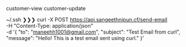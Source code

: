 
customer-view
customer-update






~/.ssh ❯❯❯ curl -X POST https://api.sangeethnipun.cf/send-email \
                 -H "Content-Type: application/json" \
                 -d '{
               "to": "maneehh1001@gmail.com",
               "subject": "Test Email from curl",
               "message": "Hello! This is a test email sent using curl."
             }'


